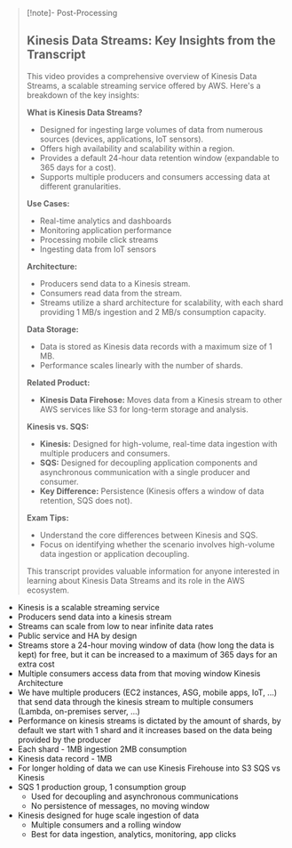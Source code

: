 
>[!note]- Post-Processing
>## Kinesis Data Streams: Key Insights from the Transcript
>
>This video provides a comprehensive overview of Kinesis Data Streams, a scalable streaming service offered by AWS. Here's a breakdown of the key insights:
>
>**What is Kinesis Data Streams?**
>
>* Designed for ingesting large volumes of data from numerous sources (devices, applications, IoT sensors).
>* Offers high availability and scalability within a region.
>* Provides a default 24-hour data retention window (expandable to 365 days for a cost).
>* Supports multiple producers and consumers accessing data at different granularities.
>
>**Use Cases:**
>
>* Real-time analytics and dashboards
>* Monitoring application performance
>* Processing mobile click streams
>* Ingesting data from IoT sensors
>
>**Architecture:**
>
>* Producers send data to a Kinesis stream.
>* Consumers read data from the stream.
>* Streams utilize a shard architecture for scalability, with each shard providing 1 MB/s ingestion and 2 MB/s consumption capacity.
>
>**Data Storage:**
>
>* Data is stored as Kinesis data records with a maximum size of 1 MB.
>* Performance scales linearly with the number of shards.
>
>**Related Product:**
>
>* **Kinesis Data Firehose:** Moves data from a Kinesis stream to other AWS services like S3 for long-term storage and analysis.
>
>**Kinesis vs. SQS:**
>
>* **Kinesis:** Designed for high-volume, real-time data ingestion with multiple producers and consumers.
>* **SQS:** Designed for decoupling application components and asynchronous communication with a single producer and consumer.
>* **Key Difference:** Persistence (Kinesis offers a window of data retention, SQS does not).
>
>**Exam Tips:**
>
>* Understand the core differences between Kinesis and SQS.
>* Focus on identifying whether the scenario involves high-volume data ingestion or application decoupling.
>
>
>
>This transcript provides valuable information for anyone interested in learning about Kinesis Data Streams and its role in the AWS ecosystem.
>

- Kinesis is a scalable streaming service
- Producers send data into a kinesis stream
- Streams can scale from low to near infinite data rates
- Public service and HA by design
- Streams store a 24-hour moving window of data (how long the data is kept) for free, but it can be increased to a maximum of 365 days for an extra cost
- Multiple consumers access data from that moving window
Kinesis Architecture
- We have multiple producers (EC2 instances, ASG, mobile apps, IoT, ...) that send data through the kinesis stream to multiple consumers (Lambda, on-premises server, ...)
- Performance on kinesis streams is dictated by the amount of shards, by default we start with 1 shard and it increases based on the data being provided by the producer
- Each shard - 1MB ingestion 2MB consumption
- Kinesis data record - 1MB
- For longer holding of data we can use Kinesis Firehouse into S3
SQS vs Kinesis
- SQS 1 production group, 1 consumption group
	- Used for decoupling and asynchronous communications
	- No persistence of messages, no moving window
- Kinesis designed for huge scale ingestion of data
	- Multiple consumers and a rolling window
	- Best for data ingestion, analytics, monitoring, app clicks